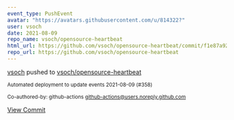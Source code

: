 ```yaml
---
event_type: PushEvent
avatar: "https://avatars.githubusercontent.com/u/814322?"
user: vsoch
date: 2021-08-09
repo_name: vsoch/opensource-heartbeat
html_url: https://github.com/vsoch/opensource-heartbeat/commit/f1e87a9273b81664aeea9264add072f22796c7a6
repo_url: https://github.com/vsoch/opensource-heartbeat
---
```


<a href='https://github.com/vsoch' target='_blank'>vsoch</a> pushed to <a href='https://github.com/vsoch/opensource-heartbeat' target='_blank'>vsoch/opensource-heartbeat</a>

<small>Automated deployment to update events 2021-08-09 (#358)

Co-authored-by: github-actions <github-actions@users.noreply.github.com></small>

<a href='https://github.com/vsoch/opensource-heartbeat/commit/f1e87a9273b81664aeea9264add072f22796c7a6' target='_blank'>View Commit</a>
